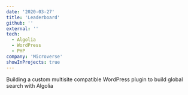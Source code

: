 ```yaml
---
date: '2020-03-27'
title: 'Leaderboard'
github: ''
external: ''
tech:
  - Algolia
  - WordPress
  - PHP
company: 'Microverse'
showInProjects: true
---
```


Building a custom multisite compatible WordPress plugin to build global search with Algolia
